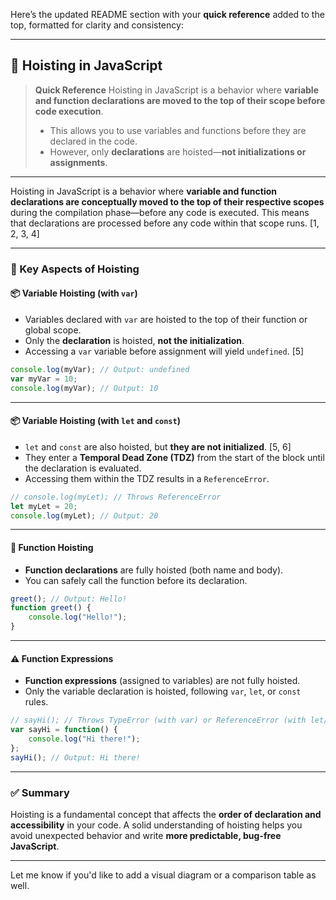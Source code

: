 Here’s the updated README section with your **quick reference** added to the top, formatted for clarity and consistency:

---

## 🧠 Hoisting in JavaScript

> **Quick Reference**
> Hoisting in JavaScript is a behavior where **variable and function declarations are moved to the top of their scope before code execution**.
>
> * This allows you to use variables and functions before they are declared in the code.
> * However, only **declarations** are hoisted—**not initializations or assignments**.

---

Hoisting in JavaScript is a behavior where **variable and function declarations are conceptually moved to the top of their respective scopes** during the compilation phase—before any code is executed. This means that declarations are processed before any code within that scope runs. \[1, 2, 3, 4]

---

### 🔑 Key Aspects of Hoisting

#### 📦 Variable Hoisting (with `var`)

* Variables declared with `var` are hoisted to the top of their function or global scope.
* Only the **declaration** is hoisted, **not the initialization**.
* Accessing a `var` variable before assignment will yield `undefined`. \[5]

```js
console.log(myVar); // Output: undefined
var myVar = 10;
console.log(myVar); // Output: 10
```

---

#### 📦 Variable Hoisting (with `let` and `const`)

* `let` and `const` are also hoisted, but **they are not initialized**. \[5, 6]
* They enter a **Temporal Dead Zone (TDZ)** from the start of the block until the declaration is evaluated.
* Accessing them within the TDZ results in a `ReferenceError`.

```js
// console.log(myLet); // Throws ReferenceError
let myLet = 20;
console.log(myLet); // Output: 20
```

---

#### 🔧 Function Hoisting

* **Function declarations** are fully hoisted (both name and body).
* You can safely call the function before its declaration.

```js
greet(); // Output: Hello!
function greet() {
    console.log("Hello!");
}
```

---

#### ⚠️ Function Expressions

* **Function expressions** (assigned to variables) are not fully hoisted.
* Only the variable declaration is hoisted, following `var`, `let`, or `const` rules.

```js
// sayHi(); // Throws TypeError (with var) or ReferenceError (with let/const)
var sayHi = function() {
    console.log("Hi there!");
};
sayHi(); // Output: Hi there!
```

---

### ✅ Summary

Hoisting is a fundamental concept that affects the **order of declaration and accessibility** in your code. A solid understanding of hoisting helps you avoid unexpected behavior and write **more predictable, bug-free JavaScript**.

---

Let me know if you'd like to add a visual diagram or a comparison table as well.
